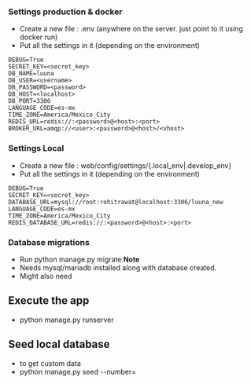 ### Settings production & docker
* Create a new file : .env (anywhere on the server. just point to it using docker run)
* Put all the settings in it (depending on the environment)
```
DEBUG=True
SECRET_KEY=<secret_key>
DB_NAME=luuna
DB_USER=<username>
DB_PASSWORD=<password>
DB_HOST=<localhost>
DB_PORT=3306
LANGUAGE_CODE=es-mx
TIME_ZONE=America/Mexico_City
REDIS_URL=redis://:<password>@<host>:<port>
BROKER_URL=amqp://<user>:<password>@<host>/<vhost>
```

### Settings Local
* Create a new file : web/config/settings/{.local_env|.develop_env}
* Put all the settings in it (depending on the environment)
```
DEBUG=True
SECRET_KEY=<secret_key>
DATABASE_URL=mysql://root:rohitrawat@localhost:3306/luuna_new
LANGUAGE_CODE=es-mx
TIME_ZONE=America/Mexico_City
REDIS_DATABASE_URL=redis://:<password>@<host>:<port>
```

### Database migrations
* Run python manage.py migrate
**Note**
* Needs mysql/mariadb installed along with database created.
* Might also need

## Execute the app
* python manage.py runserver

## Seed local database
* to get custom data
* python manage.py seed <app> --number=<int>
